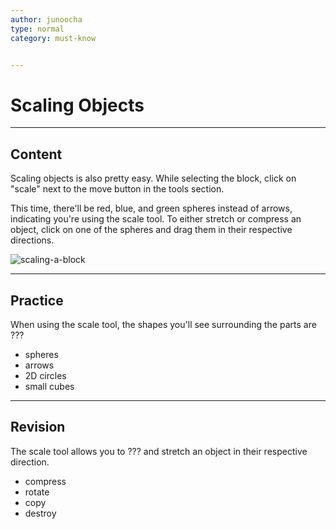```yaml
---
author: junoocha
type: normal
category: must-know


---
```


# Scaling Objects
---

## Content
Scaling objects is also pretty easy. While selecting the block, click on "scale" next to the move button in the tools section. 

This time, there'll be red, blue, and green spheres instead of arrows, indicating you're using the scale tool. To either stretch or compress an object, click on one of the spheres and drag them in their respective directions.

![scaling-a-block](https://img.enkipro.com/2f2fc02cde0974f5adfb0d5fc4d6bc21.png)

---

## Practice

When using the scale tool, the shapes you'll see surrounding the parts are ???

- spheres
- arrows
- 2D circles
- small cubes

---

## Revision

The scale tool allows you to ??? and stretch an object in their respective direction.

- compress
- rotate
- copy
- destroy